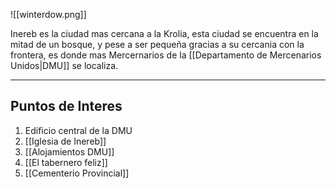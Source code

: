 ![[winterdow.png]]


Inereb es la ciudad mas cercana a la Krolia, esta ciudad se encuentra en la mitad de un bosque, y pese a ser pequeña gracias a su cercania con la frontera, es donde mas Mercernarios de la [[Departamento de Mercenarios Unidos|DMU]] se localiza.

---
## Puntos de Interes 
1. Edificio central de la DMU
2. [[Iglesia de Inereb]]
3. [[Alojamientos DMU]]
4. [[El tabernero feliz]]
5. [[Cementerio Provincial]]
